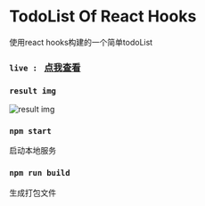 
# TodoList Of React Hooks
使用react hooks构建的一个简单todoList

### `live : ` [点我查看](https://zzzz-ssq.github.io/todoList-of-react-hooks)



### `result img`

![result img](https://raw.githubusercontent.com/zzZZ-ssq/todoList-of-react-hooks/master/live.png)


### `npm start`
启动本地服务


### `npm run build`
生成打包文件
